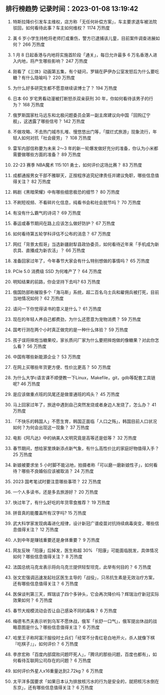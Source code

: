 
## 排行榜趋势 记录时间：2023-01-08 13:19:42
  
  1. 特斯拉降价引发车主维权，店方称「无任何补偿方案」，车主要求退车被法院驳回，如何看待此事？车主如何维权？ 1174 万热度
    
  2. 美 6 岁小学生持枪将老师打成重伤，警方已逮捕该儿童，目前案件调查进展如何？ 266 万热度
    
  3. 1 月 8 日起香港与内地将实施首阶段「通关」，每日允许最多 6 万名香港人进入内地，将产生哪些影响？ 247 万热度
    
  4. 刚看了《三体》动画第五集，有个疑问，罗辑在萨伊办公室发怒后为什么要吃糖？有什么隐喻吗？ 220 万热度
    
  5. 为什么好多研究生都不愿意继续读博士了？ 194 万热度
    
  6. 日本 60 岁宅男看动漫被打断怒杀双亲获刑 30 年，你如何看待该男子的行为？ 168 万热度
    
  7. 俄罗斯国家杜马远东和北极问题委员会第一副主席建议向中国「回购辽宁舰」，这透露了哪些信号？ 142 万热度
    
  8. 不做攻略、不去热门城市扎堆、慢悠悠出门等，「摆烂式旅游」现象流行，年轻人如何对抗「社会疲劳」？ 108 万热度
    
  9. 雷军内部信称要为未来 2～3 年的新一轮爆发做好充分的准备，你认为小米都需要做哪些方面的准备？ 89 万热度
    
  10. 22-23 赛季 NBA魔术 115:101 勇士，如何评价这场比赛？ 83 万热度
    
  11. 成都通报男女干部不雅聊天，正按程序追究纪律责任并建议免职，哪些信息值得关注？ 82 万热度
    
  12. 韩剧《黑暗荣耀》中有哪些细思极恐的细节？ 80 万热度
    
  13. 不刷短视频、不看碎片化信息，纯看书会和社会脱节吗？ 70 万热度
    
  14. 有没有什么霸气的诗词？ 69 万热度
    
  15. 春运或春节期间在路上应该怎么做好防护？ 67 万热度
    
  16. 如何看待第五轮学科评估不公布的消息？ 67 万热度
    
  17. 网红「背景太假哥」当选新疆尉犁县政协委员，如何看待近年来「手机成为新农具、直播成为新农活」？ 66 万热度
    
  18. 准备回家过年了，今年春节大家会有什么特别想做的事情吗？ 65 万热度
    
  19. PCIe 5.0 消费级 SSD 为何难产了？ 64 万热度
    
  20. 明知结果的前路，你会坚持下去吗? 63 万热度
    
  21. 俄国防部称摧毁多个「海马斯」系统，超二百名乌士兵和雇佣兵被打死，目前当地情况如何？ 62 万热度
    
  22. 请问一下你觉得读书的意义是什么？ 61 万热度
    
  23. 现在的年轻人养自己都费劲，为什么还愿意为宠物消费？ 59 万热度
    
  24. 国考行测在两个小时真正做完的是一种什么体验？ 59 万热度
    
  25. 孩子误将摔炮当糖果咬，家长质问厂家为什么要把摔炮做的像糖果？对此你怎么看？ 56 万热度
    
  26. 中国有哪些新能源企业？ 53 万热度
    
  27. 在网上买哪些年货更方便、性价比更高？ 50 万热度
    
  28. 为什么大学c语言课不顺便教一下Linux，Makefile，git，gdb等配套工具链呢? 46 万热度
    
  29. 是应该做重点班的凤尾还是做普通班的鸡头？ 45 万热度
    
  30. 马上回家过年了，旅途中遇到自己突然发烧或者身边人发烧了，怎么办？ 41 万热度
    
  31. 「不快乐的韩国人」不愿生育，韩国正面临「人口之殇」，韩国目前人口状况如何？为何会出现这一现象？ 37 万热度
    
  32. 电影《阿凡达》中的纳美人文明究竟是高等还是低等？ 32 万热度
    
  33. 春节期间，想给家里焕新添点新气象，有什么高性价比的家庭好物值得入手？ 25 万热度
    
  34. 新娘被要求坐 5 小时脚不能沾地，拍摄者称「可以磨一磨新娘性子」，如何看待？哪些不良婚俗应该被取消？ 24 万热度
    
  35. 2023 国考笔试时要注意哪些事项？ 22 万热度
    
  36. 一个人多读书，还是多去旅游好？ 20 万热度
    
  37. 快过年了，有什么好吃的年货零食推荐？ 19 万热度
    
  38. 拼音真的能覆盖所有汉字吗? 15 万热度
    
  39. 武大科学家发现病毒进化规律，设计新冠广谱疫苗对抗持续病毒突变，哪些信息值得关注？ 12 万热度
    
  40. 人到中年是赚钱重要还是身体重要？ 9 万热度
    
  41. 网友反映「阳康」后掉发，医生称超 30% 「阳康」可能面临脱发，具体情况如何？哪些信息值得关注？ 8 万热度
    
  42. 法国总统马克龙表示将向乌克兰提供轻型坦克，此举有何目的？ 6 万热度
    
  43. 张文宏强调迅速发起社区医生主导的「战役」，只吊抗生素是无效治疗方案，还有哪些信息值得关注？ 6 万热度
    
  44. 医保谈判第三天，辉瑞谈了四个多钟头，它会再次降价吗？辉瑞治疗新冠实际效果如何？ 6 万热度
    
  45. 春节大规模流动会否让自己感染不同的毒株？ 6 万热度
    
  46. 梅德韦杰夫表示听到乌军不愿休战，俄军「长舒一口气」，俄军提出休战的战略意图是什么？哪些信息值得关注？ 6 万热度
    
  47. 哈里王子称阿富汗服役时士兵们「经常不分青红皂白地开火，杀人就像下棋『吃棋子』」，如何评价？ 6 万热度
    
  48. 李彦宏称「百度内部腐败问题吓死人」，「腾讯的那些问题，百度也都有」，如何看待互联网公司存在的问题？ 6 万热度
    
  49. 如何评价外星人x16重量达到2.72kg？ 6 万热度
    
  50. 太平洋多国要求「如果日本认为排放核污水的行为是安全的，就把核污水倒在东京」，还有哪些信息值得关注？ 6 万热度
    